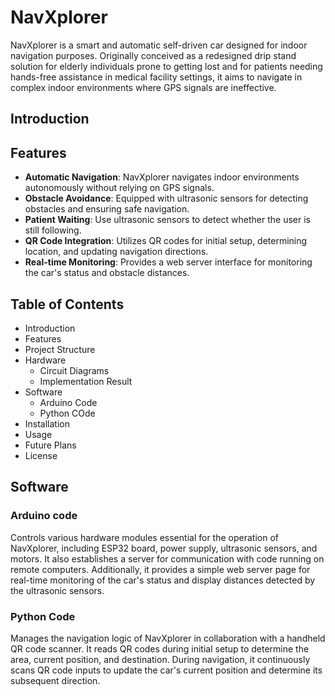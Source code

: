 # NavXplorer

NavXplorer is a smart and automatic self-driven car designed for indoor navigation purposes. Originally conceived as a redesigned drip stand solution for elderly individuals prone to getting lost and for patients needing hands-free assistance in medical facility settings, it aims to navigate in complex indoor environments where GPS signals are ineffective.

## Introduction


## Features

- **Automatic Navigation**: NavXplorer navigates indoor environments autonomously without relying on GPS signals.
- **Obstacle Avoidance**: Equipped with ultrasonic sensors for detecting obstacles and ensuring safe navigation.
- **Patient Waiting**: Use ultrasonic sensors to detect whether the user is still following.
- **QR Code Integration**: Utilizes QR codes for initial setup, determining location, and updating navigation directions.
- **Real-time Monitoring**: Provides a web server interface for monitoring the car's status and obstacle distances.

## Table of Contents
- Introduction
- Features
- Project Structure
- Hardware
  - Circuit Diagrams
  - Implementation Result
- Software
  - Arduino Code
  - Python COde
- Installation
- Usage
- Future Plans
- License

## Software
### Arduino code
Controls various hardware modules essential for the operation of NavXplorer, including ESP32 board, power supply, ultrasonic sensors, and motors. It also establishes a server for communication with code running on remote computers. Additionally, it provides a simple web server page for real-time monitoring of the car's status and display distances detected by the ultrasonic sensors.

### Python Code
Manages the navigation logic of NavXplorer in collaboration with a handheld QR code scanner. It reads QR codes during initial setup to determine the area, current position, and destination. During navigation, it continuously scans QR code inputs to update the car's current position and determine its subsequent direction.